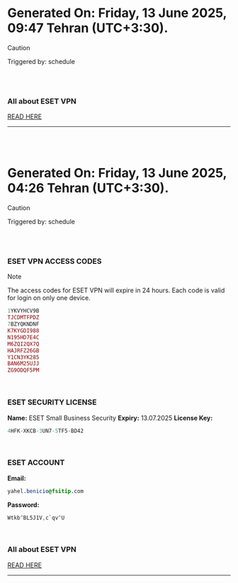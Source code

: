 # Generated On: Friday, 13 June 2025, 09:47 Tehran (UTC+3:30).

> [!CAUTION]
> Triggered by: schedule

<br><br>

### All about ESET VPN

[READ HERE](https://t.me/F_NiREvil/2113)

---

<br><br>

# Generated On: Friday, 13 June 2025, 04:26 Tehran (UTC+3:30).

> [!CAUTION]
> Triggered by: schedule

<br><br>

### ESET VPN ACCESS CODES

> [!NOTE]
> The access codes for ESET VPN will expire in 24 hours.
> Each code is valid for login on only one device.

```ruby
1YKVYHCV9B
TJCDMTFPDZ
7BZYQKNDNF
K7KYGDI988
N195HD7E4C
M6ZQI2QX7Q
HAJRFZ26GB
Y1CN3YK285
BAN6M25UJJ
ZG9ODQF5PM
```

<br>

### ESET SECURITY LICENSE

**Name:** ESET Small Business Security
**Expiry:** 13.07.2025
**License Key:**

```POV-Ray SDL
4HFK-XKCB-3UN7-5TF5-BD42
```

<br>

### ESET ACCOUNT

**Email:**

```CSS
yahel.benicio@fsitip.com
```

**Password:**

```POV-Ray SDL
Wtkb^BL5J1V,c`qv^U
```

<br>

### All about ESET VPN

[READ HERE](https://t.me/F_NiREvil/2113)

---

<br><br>

